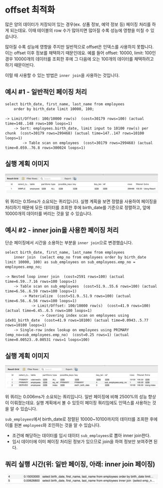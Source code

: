 # offset 최적화

많은 양의 데이터가 저장되어 있는 경우(ex. 상품 정보, 예약 정보 등) 페이징 처리를 하게 되는데요. 이때 테이블의 row 수가 많아지면 많아질 수록 성능에 영향을 미칠 수 있습니다.

많아질 수록 성능에 영향을 주지만 일반적으로 offset은 인덱스를 사용하지 못합니다.
이는 offset 이후 정보를 채택하기 때문인데요. 예를 들어 offset: 10000, limit: 100인 경우 10000개의 데이터를 조회한 후에 그 다음에 오는 100개의 데이터를 채택하려고 하기 때문이빈다.

이럴 때 사용할 수 있는 방법은 `inner join`을 사용하는 것입니다.

## 예시 #1 - 일반적인 페이징 처리
```
select birth_date, first_name, last_name from employees
	order by birth_date limit 10000, 100;

-> Limit/Offset: 100/10000 row(s)  (cost=30179 rows=100) (actual time=148..148 rows=100 loops=1)
    -> Sort: employees.birth_date, limit input to 10100 row(s) per chunk  (cost=30179 rows=299468) (actual time=147..147 rows=10100 loops=1)
        -> Table scan on employees  (cost=30179 rows=299468) (actual time=0.059..76.8 rows=300024 loops=1)
```

## 실행 계획 이미지
![](images/not-inner-join.png)

위 쿼리는 0.15ms가 소요되는 퀴리입니다.
실행 계획을 보면 정렬을 사용하여 페이징을 처리하기 때문에 모든 데이터를 조회한 후에 birth_date를 기준으로 정렬하고, 앞에 10000개의 데이터를 버리는 것을 알 수 있습니다.

## 예시 #2 - inner join을 사용한 페이징 처리

단순 페이징에서 시간을 소용하는 부분을 `inner join`으로 변경했습니다.

```
select birth_date, first_name, last_name from employees
	inner join  (select emp_no from employees order by birth_date limit 10000, 100) as sub_employees on sub_employees.emp_no = employees.emp_no;

-> Nested loop inner join  (cost=2591 rows=100) (actual time=6.59..7.16 rows=100 loops=1)
    -> Table scan on sub_employees  (cost=51.9..55.6 rows=100) (actual time=6.56..6.59 rows=100 loops=1)
        -> Materialize  (cost=51.9..51.9 rows=100) (actual time=6.56..6.56 rows=100 loops=1)
            -> Limit/Offset: 100/10000 row(s)  (cost=41.9 rows=100) (actual time=6.45..6.5 rows=100 loops=1)
                -> Covering index scan on employees using idx01_birth_date  (cost=41.9 rows=10100) (actual time=0.0943..5.77 rows=10100 loops=1)
    -> Single-row index lookup on employees using PRIMARY (emp_no=sub_employees.emp_no)  (cost=0.25 rows=1) (actual time=0.00523..0.00531 rows=1 loops=100)
```

## 실행 계획 이미지
![](images/inner-join.png)

위 쿼리는 0.006ms가 소요되는 쿼리입니다. 일반 페이징에 비해 2500%의 성능 향상이 이뤄졌는데요. 실행 계획에서 볼 수 있듯이 페이징 쿼리임에도 인덱스를 사용하는 것을 알 수 있습니다.

`sub_employees`에서 birth_date로 정렬된 10000~10100까지의 데이터를 조회한 후에 이를 원본 `employees`와 조인하는 것을 알 수 있습니다.
- 조건에 해당하는 데이터를 임시 데이터 `sub_employees`로 뽑아 inner join한다.
- 임시 데이터에 이미 페이징 처리된 정보가 있으므로 join을 하여 정보만 보여주면 된다.

## 쿼리 실행 시간(위: 일반 페이징, 아래: inner join 페이징)
![](images/duration.png)
